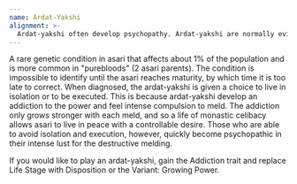 ```yaml
---
name: Ardat-Yakshi
alignment: >-
  Ardat-yakshi often develop psychopathy. Ardat-yakshi are normally evil, but can also be neutral.
---
```

A rare genetic condition in asari that affects about 1% of the population and is more common in "purebloods"
(2 asari parents). The condition is impossible to identify until the asari reaches maturity, by which time it is too
late to correct. When diagnosed, the ardat-yakshi is given a choice to live in isolation or to be executed.
This is because ardat-yakshi develop an addiction to the power and feel intense compulsion to meld. The addiction only
grows stronger with each meld, and so a life of monastic celibacy allows asari to live in peace with a controllable desire.
Those who are able to avoid isolation and execution, however, quickly become psychopathic in their intense lust for the
destructive melding.

If you would like to play an ardat-yakshi, gain the Addiction trait and replace Life Stage with Disposition or the
Variant: Growing Power.
